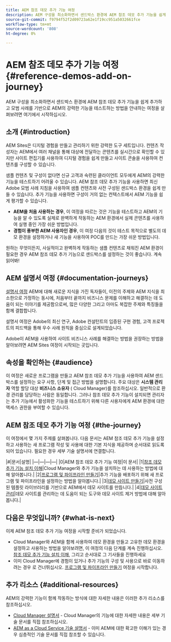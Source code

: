 ```yaml
---
title: AEM 참조 데모 추가 기능 여정
description: AEM 구성을 최소화하면서 샌드박스 환경에 AEM 참조 데모 추가 기능을 쉽게 추가하고 모범 사례를 기반으로 AEM의 강력한 기능을 테스트하는 방법을 안내하는 여정을 살펴보려면 여기에서 시작하십시오.
source-git-commit: f9794f52f2d09723a62e1f19cc951a5032661fce
workflow-type: tm+mt
source-wordcount: '808'
ht-degree: 0%

---
```



# AEM 참조 데모 추가 기능 여정 {#reference-demos-add-on-journey}

AEM 구성을 최소화하면서 샌드박스 환경에 AEM 참조 데모 추가 기능을 쉽게 추가하고 모범 사례를 기반으로 AEM의 강력한 기능을 테스트하는 방법을 안내하는 여정을 살펴보려면 여기에서 시작하십시오.

## 소개 {#introduction}

AEM Sites은 디지털 경험을 만들고 관리하기 위한 강력한 도구 세트입니다. 컨텐츠 작성자는 AEM에서 여러 채널을 통해 대상에 전달하는 콘텐츠를 실시간으로 확인할 수 있지만 사이트 편집기를 사용하여 디지털 경험을 쉽게 만들고 사이트 콘솔을 사용하여 컨텐츠를 구성할 수 있습니다.

샘플 컨텐츠 및 구성이 없다면 신규 고객과 숙련된 클라이언트 모두에게 AEM의 강력한 기능을 테스트하기 어려울 수 있습니다. AEM 참조 데모 추가 기능을 사용하면 최신 Adobe 모범 사례 지침을 사용하여 샘플 컨텐츠와 사전 구성된 샌드박스 환경을 쉽게 만들 수 있습니다. 추가 기능을 사용하면 구성이 거의 없는 컨텍스트에서 AEM 기능을 쉽게 평가할 수 있습니다.

* **AEM을 처음 사용하는 경우**, 이 여정을 따르는 것은 기능을 테스트하고 AEM의 기능을 알 수 있도록 실제로 완벽하게 작동하는 AEM 환경에서 실제 콘텐츠를 사용하여 실행 중인 가장 쉬운 방법입니다.
* **경험이 풍부한 AEM 사용자인 경우**, 이 여정 다음의 것이 테스트 목적으로 별도의 데모 환경을 설정하거나 새 기능을 사용하여 POC를 만드는 가장 쉬운 방법입니다.

원하는 무엇이든지, 사실적이고 완벽하게 작동하는 샘플 컨텐츠로 채워진 AEM 환경이 필요한 경우 AEM 참조 데모 추가 기능으로 샌드박스를 설정하는 것이 좋습니다. 계속 읽어봐!

## AEM 설명서 여정 {#documentation-journeys}

[설명서 여정](/help/journey-documentation/documentation-journeys.md) AEM에 대해 새로운 지식을 가진 독자들이, 이전의 주제와 AEM 지식을 최소한으로 가정하는 동시에, 처음부터 끝까지 비즈니스 문제를 이해하고 해결하는 데 도움이 되는 이야기를 제공함으로써, 많은 다양한 그리고 아마도 복잡한 주제와 특징들을 함께 결합합니다.

설명서 여정은 Adobe의 최신 연구, Adobe 컨설턴트의 입증된 구현 경험, 고객 프로젝트의 피드백을 통해 우수 사례 원칙을 중심으로 설계되었습니다.

Adobe이 AEM을 사용하여 사이트 비즈니스 사례를 해결하는 방법을 권장하는 방법을 알아보려면 AEM Sites 여정이 시작되는 곳입니다.

## 속성을 확인하는 {#audience}

이 여정은 새로운 프로그램을 만들고 AEM 참조 데모 추가 기능을 사용하여 AEM 샌드박스를 설정하는 요구 사항, 단계 및 접근 방법을 설명합니다. 주요 대상은 **시스템 관리자** 역할 할당 대상 **비즈니스 소유자** ( Cloud Manager)를 참조하십시오. 일반적으로 환경 관리를 담당하는 사람은 동일합니다. 그러나 참조 데모 추가 기능이 설치되면 관리자는 추가 기능에서 활성화한 기능을 테스트하기 위해 다른 사용자에게 AEM 환경에 대한 액세스 권한을 부여할 수 있습니다.

## AEM 참조 데모 추가 기능 여정 {#the-journey}

이 여정에서 몇 가지 주제를 살펴봅니다. 다음 문서는 AEM 참조 데모 추가 기능을 설정하고 사용하는 새 프로그램 작성 및 사용에 대한 기본 지식을 제공하며 순서대로 읽도록 되어 있습니다. 필요한 경우 세부 기술 설명서에 연결합니다.

|#|문서|설명| |—|—|—|—| |0|AEM 참조 데모 추가 기능 여정|이 문서| |1|[참조 데모 추가 기능 설치 이해](installation.md)|Cloud Manager와 추가 기능을 설치하는 데 사용하는 방법에 대해 알아봅니다.| |2|[프로그램 및 파이프라인 만들기](create-program.md)|추가 기능을 배포하기 위해 새 프로그램 및 파이프라인을 설정하는 방법을 알아봅니다.| |3|[데모 사이트 만들기](create-site.md)|사전 구성된 템플릿 라이브러리를 기반으로 AEM에서 데모 사이트를 만듭니다.| |4|[데모 사이트 관리](manage.md)|데모 사이트를 관리하는 데 도움이 되는 도구와 데모 사이트 제거 방법에 대해 알아봅니다.|

## 다음은 무엇입니까? {#what-is-next}

이제 AEM 참조 데모 추가 기능 여정을 시작할 준비가 되었습니다.

* Cloud Manager와 AEM을 함께 사용하여 데모 환경을 만들고 고유한 데모 환경을 설정하고 사용하는 방법을 알아보려면, 이 여정의 다음 단계를 계속 진행하십시오. [참조 데모 추가 기능 설치 이해,](installation.md) 그리고 순서대로 그 기사들을 진행하세요
* 이미 Cloud Manager에 경험이 있거나 추가 기능의 구성 및 사용으로 바로 이동하려는 경우 로 건너뛰십시오. [프로그램 및 파이프라인 만들기](create-program.md) 여정을 시작합니다.

## 추가 리소스 {#additional-resources}

AEM의 강력한 기능이 함께 작동하는 방식에 대한 자세한 내용은 이러한 추가 리소스를 참조하십시오.

* [Cloud Manager 설명서](https://experienceleague.adobe.com/docs/experience-manager-cloud-service/onboarding/onboarding-concepts/cloud-manager-introduction.html) - Cloud Manager의 기능에 대한 자세한 내용은 세부 기술 문서를 직접 참조하십시오.
* [AEM as a Cloud Service 기술 설명서](https://experienceleague.adobe.com/docs/experience-manager-cloud-service.html) - 이미 AEM에 대한 확고한 이해가 있는 경우 심층적인 기술 문서를 직접 참조할 수 있습니다.
